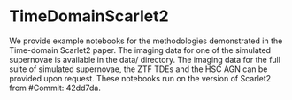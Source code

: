 # TimeDomainScarlet2
We provide example notebooks for the methodologies demonstrated in the Time-domain Scarlet2 paper. The imaging data for one of the simulated supernovae is available in the data/ directory. The imaging data for the full suite of simulated supernovae, the ZTF TDEs and the HSC AGN can be provided upon request. These notebooks run on the version of Scarlet2 from #Commit: 42dd7da.
  
